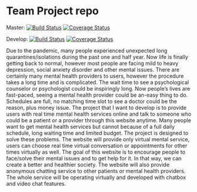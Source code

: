 # Team Project repo

Master:
[![Build Status](https://app.travis-ci.com/gcivil-nyu-org/Team_Team1_CS-GY-6063-Fall2021.svg?branch=develop)](https://app.travis-ci.com/gcivil-nyu-org/Team_Team1_CS-GY-6063-Fall2021)
[![Coverage Status](https://coveralls.io/repos/github/gcivil-nyu-org/Team_Team1_CS-GY-6063-Fall2021/badge.svg?branch=master)](https://coveralls.io/github/gcivil-nyu-org/Team_Team1_CS-GY-6063-Fall2021?branch=master)

Develop:
[![Build Status](https://app.travis-ci.com/gcivil-nyu-org/Team_Team1_CS-GY-6063-Fall2021.svg?branch=develop)](https://app.travis-ci.com/gcivil-nyu-org/Team_Team1_CS-GY-6063-Fall2021)
[![Coverage Status](https://coveralls.io/repos/github/gcivil-nyu-org/Team_Team1_CS-GY-6063-Fall2021/badge.svg?branch=develop)](https://coveralls.io/github/gcivil-nyu-org/Team_Team1_CS-GY-6063-Fall2021?branch=develop)

Due to the pandemic, many people experienced unexpected long quarantines/isolations during the past one and half year. Now life is finally getting back to normal, however most people are facing mild to heavy depression, social anxiety disorder and other mental issues. There are certainly many mental health providers to users, however the procedure takes a long time and is complicated. The wait time to see a psychological counselor or psychologist could be inspiringly long. Now people’s lives are fast-paced, seeing a mental health provider could be an-easy thing to do. Schedules are full, no matching time slot to see a doctor could be the reason, plus money issue. The project that I want to develop is to provide users with real time mental health services online and talk to someone who could be a patient or a provider through this website anytime. Many people want to get mental health services but cannot because of a full daily schedule, long waiting time and limited budget. The project is designed to solve these problems. The website will provide only virtual mental service, users can choose real time virtual conversation or appointments for other times virtually as well. The goal of this website is to encourage people to face/solve their mental issues and to get help for it. In that way, we can create a better and healthier society. The website will also provide anonymous chatting service to other patients or mental health providers. The whole service will be operating virtually and developed with chatbox and video chat features.
